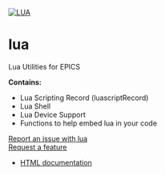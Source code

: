 [![LUA](https://github.com/epics-modules/lua/actions/workflows/ci-scripts-build.yml/badge.svg)](https://github.com/epics-modules/lua/actions/workflows/ci-scripts-build.yml)

# lua
Lua Utilities for EPICS

**Contains:**  
* Lua Scripting Record (luascriptRecord)
* Lua Shell
* Lua Device Support
* Functions to help embed lua in your code

[Report an issue with lua](https://github.com/epics-modules/script/issues/new?title=%20ISSUE%20NAME%20HERE&body=**Describe%20the%20issue**%0A%0A**Steps%20to%20reproduce**%0A1.%20Step%20one%0A2.%20Step%20two%0A3.%20Step%20three%0A%0A**Expected%20behaivour**%0A%0A**Actual%20behaviour**%0A%0A**Build%20Environment**%0AArchitecture:%0AEpics%20Base%20Version:%0ADependent%20Module%20Versions:&labels=bug)  
[Request a feature](https://github.com/epics-modules/script/issues/new?title=%20FEATURE%20SHORT%20DESCRIPTION&body=**Feature%20Long%20Description**%0A%0A**Why%20should%20this%20be%20added?**%0A&labels=enhancement)

* [HTML documentation](https://epics-lua.readthedocs.io/en/latest/)
